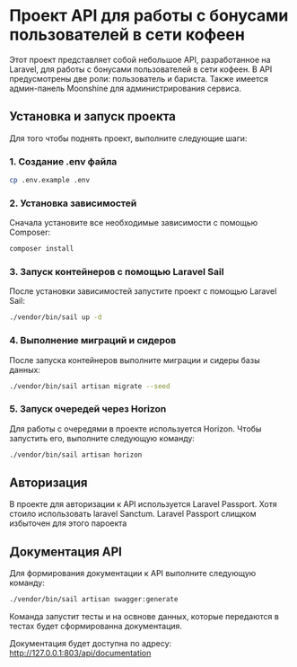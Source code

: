 # Проект API для работы с бонусами пользователей в сети кофеен

Этот проект представляет собой небольшое API, разработанное на Laravel, для работы с бонусами пользователей в сети кофеен. В API предусмотрены две роли: пользователь и бариста. Также имеется админ-панель Moonshine для администрирования сервиса.

## Установка и запуск проекта

Для того чтобы поднять проект, выполните следующие шаги:

### 1. Создание .env файла

```bash
cp .env.example .env
```

### 2. Установка зависимостей

Сначала установите все необходимые зависимости с помощью Composer:

```bash
composer install
```

### 3. Запуск контейнеров с помощью Laravel Sail

После установки зависимостей запустите проект с помощью Laravel Sail:

```bash
./vendor/bin/sail up -d
```

### 4. Выполнение миграций и сидеров

После запуска контейнеров выполните миграции и сидеры базы данных:

```bash
./vendor/bin/sail artisan migrate --seed
```

### 5. Запуск очередей через Horizon

Для работы с очередями в проекте используется Horizon. Чтобы запустить его, выполните следующую команду:

```bash
./vendor/bin/sail artisan horizon
```

## Авторизация

В проекте для авторизации к API используется Laravel Passport. Хотя стоило использовать laravel Sanctum. Laravel Passport слищком избыточен для этого пароекта

## Документация API

Для формирования документации к API выполните следующую команду:

```bash
./vendor/bin/sail artisan swagger:generate
```

Команда запустит тесты и на освнове данных, которые передаются в тестах будет сформированна документация.

Документация будет доступна по адресу: http://127.0.0.1:803/api/documentation
